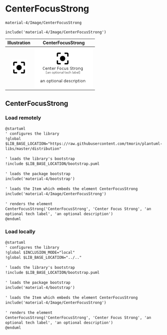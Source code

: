 # CenterFocusStrong


```text
material-4/Image/CenterFocusStrong
```

```text
include('material-4/Image/CenterFocusStrong')
```



| Illustration | CenterFocusStrong |
| :---: | :---: |
| ![illustration for Illustration](../../material-4/Image/CenterFocusStrong.png) | ![illustration for CenterFocusStrong](../../material-4/Image/CenterFocusStrong.Local.png) |




## CenterFocusStrong

### Load remotely
```plantuml
@startuml
' configures the library
!global $LIB_BASE_LOCATION="https://raw.githubusercontent.com/tmorin/plantuml-libs/master/distribution"

' loads the library's bootstrap
!include $LIB_BASE_LOCATION/bootstrap.puml

' loads the package bootstrap
include('material-4/bootstrap')

' loads the Item which embeds the element CenterFocusStrong
include('material-4/Image/CenterFocusStrong')

' renders the element
CenterFocusStrong('CenterFocusStrong', 'Center Focus Strong', 'an optional tech label', 'an optional description')
@enduml
```

### Load locally
```plantuml
@startuml
' configures the library
!global $INCLUSION_MODE="local"
!global $LIB_BASE_LOCATION="../.."

' loads the library's bootstrap
!include $LIB_BASE_LOCATION/bootstrap.puml

' loads the package bootstrap
include('material-4/bootstrap')

' loads the Item which embeds the element CenterFocusStrong
include('material-4/Image/CenterFocusStrong')

' renders the element
CenterFocusStrong('CenterFocusStrong', 'Center Focus Strong', 'an optional tech label', 'an optional description')
@enduml
```

